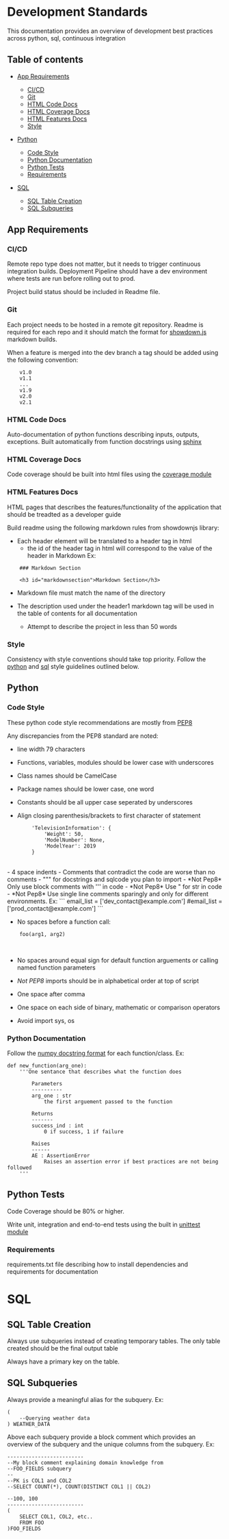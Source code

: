 # Development Standards
This documentation provides an overview of development best practices across python, sql, continuous integration

## Table of contents

- [App Requirements](#apprequirements)
    * [CI/CD](#cicd)
    * [Git](#git)
    * [HTML Code Docs](#htmlcodedocs)  
    * [HTML Coverage Docs](#htmlcoveragedocs)        
    * [HTML Features Docs](#htmlfeaturesdocs)
    * [Style](#style)

- [Python](#python)
    * [Code Style](#codestyle)
    * [Python Documentation](#pythondocumentation)
    * [Python Tests](#pythontests)
    * [Requirements](#requirements)

- [SQL](#sql)
    * [SQL Table Creation](#sqltablecreation)
    * [SQL Subqueries](#sqlsubqueries)


## App Requirements


### CI/CD
Remote repo type does not matter, but it needs to trigger continuous integration builds. Deployment Pipeline should have a dev environment where tests are run before rolling out to prod.

Project build status should be included in Readme file.


### Git
Each project needs to be hosted in a remote git repository.
Readme is required for each repo and it should match the format for [showdown.js](#htmlfeaturesdocs) markdown builds.

When a feature is merged into the dev branch a tag should be added using the following convention:

```
    v1.0
    v1.1
    ...
    v1.9
    v2.0
    v2.1
```

### HTML Code Docs
Auto-documentation of python functions describing inputs, outputs, exceptions. Built automatically from function docstrings using  [sphinx](http://www.sphinx-doc.org/en/master/)

### HTML Coverage Docs
Code coverage should be built into html files using the [coverage module](https://coverage.readthedocs.io/en/v4.5.x/)

### HTML Features Docs
HTML pages that describes the features/functionality of the application that should be treadted as a developer guide

Build readme using the following markdown rules from showdownjs library:

- Each header element will be translated to a header tag in html
    - the id of the header tag in html will correspond to the value of the header in Markdown
    Ex:

```
    ### Markdown Section
```

```
    <h3 id="markdownsection">Markdown Section</h3>
```

- Markdown file must match the name of the directory

- The description used under the header1 markdown tag will be used in the table of contents for all documentation
    - Attempt to describe the project in less than 50 words


### Style
Consistency with style conventions should take top priority. Follow the [python](#python) and [sql](#sql) style guidelines outlined below.


## Python

### Code Style

These python code style recommendations are mostly from [PEP8](https://www.python.org/dev/peps/pep-0008/)

Any discrepancies from the PEP8 standard are noted:

- line width 79 characters

- Functions, variables, modules should be lower case with underscores

- Class names should be CamelCase

- Package names should be lower case, one word

- Constants should be all upper case seperated by underscores

- Align closing parenthesis/brackets to first character of statement
```
		'TelevisionInformation': {
			'Weight': 50,
			'ModelNumber': None,
			'ModelYear': 2019
		}
```
<br>
- 4 space indents
- Comments that contradict the code are worse than no comments
- """ for docstrings and sqlcode you plan to import
- *Not Pep8* Only use block comments with ''' in code
- *Not Pep8* Use " for str in code
- *Not Pep8* Use single line comments sparingly and only for different environments. Ex:
```
    email_list = ['dev_contact@example.com']
    #email_list = ['prod_contact@example.com']
```
<br>

- No spaces before a function call:
```
	foo(arg1, arg2)
```
<br>

- No spaces around equal sign for default function arguements or calling named function parameters


- *Not PEP8* imports should be in alphabetical order at top of script
- One space after comma
- One space on each side of binary, mathematic or comparison operators

- Avoid import sys, os

### Python Documentation
Follow the [numpy docstring format](https://sphinxcontrib-napoleon.readthedocs.io/en/latest/example_numpy.html) for each function/class. Ex:

```
def new_function(arg_one):
    '''One sentance that describes what the function does

        Parameters
        ----------
        arg_one : str
            the first arguement passed to the function

        Returns
        -------
        success_ind : int
            0 if success, 1 if failure

        Raises
        ------
        AE : AssertionError
            Raises an assertion error if best practices are not being followed
    '''
```




## Python Tests

Code Coverage should be 80% or higher.

Write unit, integration and end-to-end tests using the built in [unittest module](https://docs.python.org/3/library/unittest.html)


### Requirements
requirements.txt file describing how to install dependencies and requirements for documentation




# SQL

## SQL Table Creation
Always use subqueries instead of creating temporary tables. The only table created should be the final output table

Always have a primary key on the table.

## SQL Subqueries

Always provide a meaningful alias for the subquery. Ex:

```
(
    --Querying weather data
) WEATHER_DATA
```


Above each subquery provide a block comment which provides an overview of the subquery and the unique columns from the subquery. Ex:

```
-------------------------
--My block comment explaining domain knowledge from
--FOO_FIELDS subquery
--
--PK is COL1 and COL2
--SELECT COUNT(*), COUNT(DISTINCT COL1 || COL2)

--100, 100
-------------------------
(
    SELECT COL1, COL2, etc..
    FROM FOO
)FOO_FIELDS
```
